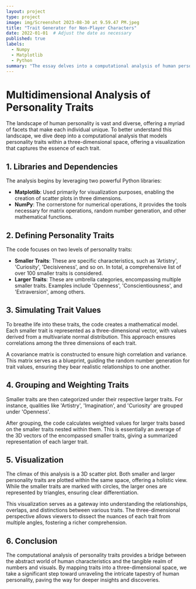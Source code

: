 ```yaml
---
layout: project
type: project
image: img/Screenshot 2023-08-30 at 9.59.47 PM.jpeg
title: "Trait Generator for Non-Player Characters"
date: 2022-01-01  # Adjust the date as necessary
published: true
labels:
  - Numpy
  - Matplotlib
  - Python
summary: "The essay delves into a computational analysis of human personality traits, mapping both specific characteristics and overarching categories into a three-dimensional space, facilitating a nuanced understanding through visualization. Leveraging Python libraries, it simulates, groups, and visualizes these traits, offering a bridge between abstract human qualities and tangible data representations."
---
```

# Multidimensional Analysis of Personality Traits

The landscape of human personality is vast and diverse, offering a myriad of facets that make each individual unique. To better understand this landscape, we dive deep into a computational analysis that models personality traits within a three-dimensional space, offering a visualization that captures the essence of each trait.

## 1. Libraries and Dependencies

The analysis begins by leveraging two powerful Python libraries:

- **Matplotlib**: Used primarily for visualization purposes, enabling the creation of scatter plots in three dimensions.
- **NumPy**: The cornerstone for numerical operations, it provides the tools necessary for matrix operations, random number generation, and other mathematical functions.

## 2. Defining Personality Traits

The code focuses on two levels of personality traits:

- **Smaller Traits**: These are specific characteristics, such as 'Artistry', 'Curiosity', 'Decisiveness', and so on. In total, a comprehensive list of over 100 smaller traits is considered.
- **Larger Traits**: These are umbrella categories, encompassing multiple smaller traits. Examples include 'Openness', 'Conscientiousness', and 'Extraversion', among others.

## 3. Simulating Trait Values

To breathe life into these traits, the code creates a mathematical model. Each smaller trait is represented as a three-dimensional vector, with values derived from a multivariate normal distribution. This approach ensures correlations among the three dimensions of each trait.

A covariance matrix is constructed to ensure high correlation and variance. This matrix serves as a blueprint, guiding the random number generation for trait values, ensuring they bear realistic relationships to one another.

## 4. Grouping and Weighting Traits

Smaller traits are then categorized under their respective larger traits. For instance, qualities like 'Artistry', 'Imagination', and 'Curiosity' are grouped under 'Openness'.

After grouping, the code calculates weighted values for larger traits based on the smaller traits nested within them. This is essentially an average of the 3D vectors of the encompassed smaller traits, giving a summarized representation of each larger trait.

## 5. Visualization

The climax of this analysis is a 3D scatter plot. Both smaller and larger personality traits are plotted within the same space, offering a holistic view. While the smaller traits are marked with circles, the larger ones are represented by triangles, ensuring clear differentiation.

This visualization serves as a gateway into understanding the relationships, overlaps, and distinctions between various traits. The three-dimensional perspective allows viewers to dissect the nuances of each trait from multiple angles, fostering a richer comprehension.

## 6. Conclusion

The computational analysis of personality traits provides a bridge between the abstract world of human characteristics and the tangible realm of numbers and visuals. By mapping traits into a three-dimensional space, we take a significant step toward unraveling the intricate tapestry of human personality, paving the way for deeper insights and discoveries.
